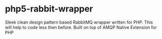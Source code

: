php5-rabbit-wrapper
===================

Sleek clean design pattern based RabbitMQ wrapper written for PHP. This will help to code less then before. Built on top of AMQP Native Extension for PHP